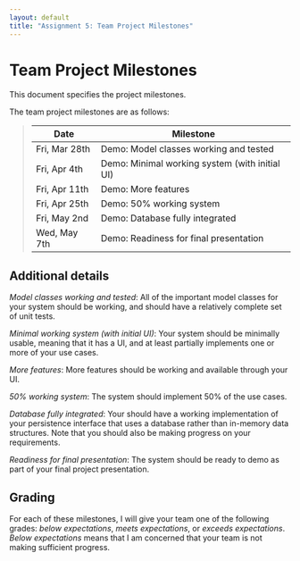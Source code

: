 ```yaml
---
layout: default
title: "Assignment 5: Team Project Milestones"
---
```


# Team Project Milestones

This document specifies the project milestones.

The team project milestones are as follows:

> Date | Milestone
> ---- | ---------
> Fri, Mar 28th | Demo: Model classes working and tested
> Fri, Apr 4th | Demo: Minimal working system (with initial UI)
> Fri, Apr 11th | Demo: More features
> Fri, Apr 25th | Demo: 50% working system
> Fri, May 2nd | Demo: Database fully integrated
> Wed, May 7th | Demo: Readiness for final presentation

## Additional details

*Model classes working and tested*: All of the important model classes for your system should be working, and should have a relatively complete set of unit tests.

*Minimal working system (with initial UI)*: Your system should be minimally usable, meaning that it has a UI, and at least partially implements one or more of your use cases.

*More features*: More features should be working and available through your UI.

*50% working system*: The system should implement 50% of the use cases.

*Database fully integrated*: Your should have a working implementation of your persistence interface that uses a database rather than in-memory data structures.  Note that you should also be making progress on your requirements.

*Readiness for final presentation*: The system should be ready to demo as part of your final project presentation.

## Grading

For each of these milestones, I will give your team one of the following grades: *below expectations*, *meets expectations*, or *exceeds expectations*.  *Below expectations* means that I am concerned that your team is not making sufficient progress.

<!-- vim:set wrap: ­-->
<!-- vim:set linebreak: -->
<!-- vim:set nolist: -->
